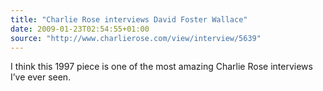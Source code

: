 ```yaml
---
title: "Charlie Rose interviews David Foster Wallace"
date: 2009-01-23T02:54:55+01:00
source: "http://www.charlierose.com/view/interview/5639"
---
```


I think this 1997 piece is one of the most amazing Charlie Rose interviews I’ve ever seen.
